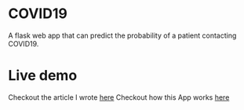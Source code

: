 # COVID19
A flask web app that can predict the probability of a patient contacting COVID19.

# Live demo
Checkout the article I wrote [here](https://dev.to/rakshakannu/project-covid-19-5f23)
Checkout how this App works [here](https://youtu.be/IRoOPAkJWVI)
